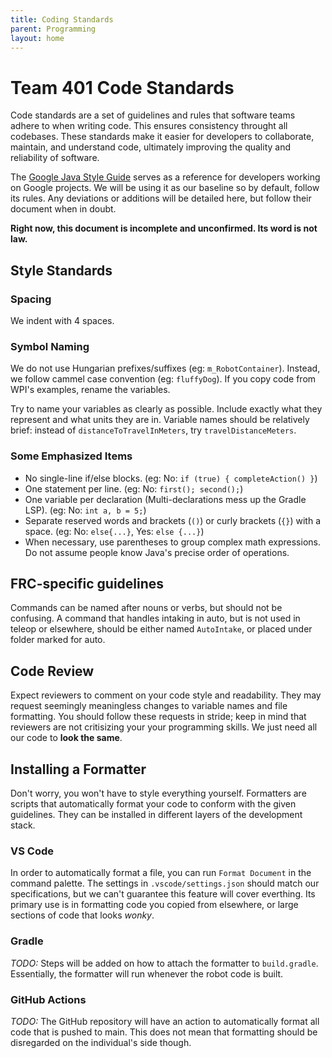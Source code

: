 ```yaml
---
title: Coding Standards
parent: Programming
layout: home
---
```


# Team 401 Code Standards

Code standards are a set of guidelines and rules that software teams adhere to when writing code. This ensures consistency throught all codebases. These standards make it easier for developers to collaborate, maintain, and understand code, ultimately improving the quality and reliability of software.

The [Google Java Style Guide](https://google.github.io/styleguide/javaguide.html) serves as a reference for developers working on Google projects. We will be using it as our baseline so by default, follow its rules. Any deviations or additions will be detailed here, but follow their document when in doubt.

**Right now, this document is incomplete and unconfirmed. Its word is not law.**

## Style Standards

### Spacing

We indent with 4 spaces.

### Symbol Naming

We do not use Hungarian prefixes/suffixes (eg: `m_RobotContainer`).  Instead, we follow cammel case convention (eg: `fluffyDog`). If you copy code from WPI's examples, rename the variables.

Try to name your variables as clearly as possible. Include exactly what they represent and what units they are in. Variable names should be relatively brief: instead of `distanceToTravelInMeters`, try `travelDistanceMeters`.

### Some Emphasized Items

* No single-line if/else blocks. (eg: No: `if (true) { completeAction() }`)
* One statement per line. (eg: No: `first(); second();`)
* One variable per declaration (Multi-declarations mess up the Gradle LSP). (eg: No: `int a, b = 5;`)
* Separate reserved words and brackets (`()`) or curly brackets (`{}`) with a space. (eg: No: `else{...}`, Yes: `else {...}`)
* When necessary, use parentheses to group complex math expressions. Do not assume people know Java's precise order of operations.

## FRC-specific guidelines

Commands can be named after nouns or verbs, but should not be confusing. A command that handles intaking in auto, but is not used in teleop or elsewhere, should be either named `AutoIntake`, or placed under folder marked for auto.

## Code Review

Expect reviewers to comment on your code style and readability. They may request seemingly meaningless changes to variable names and file formatting. You should follow these requests in stride; keep in mind that reviewers are not critisizing your your programming skills. We just need all our code to **look the same**.

## Installing a Formatter

Don't worry, you won't have to style everything yourself. Formatters are scripts that automatically format your code to conform with the given guidelines. They can be installed in different layers of the development stack.

### VS Code

In order to automatically format a file, you can run `Format Document` in the command palette. The settings in `.vscode/settings.json` should match our specifications, but we can't guarantee this feature will cover everthing. Its primary use is in formatting code you copied from elsewhere, or large sections of code that looks *wonky*.

### Gradle

*TODO:* Steps will be added on how to attach the formatter to `build.gradle`. Essentially, the formatter will run whenever the robot code is built.

###  GitHub Actions

*TODO:* The GitHub repository will have an action to automatically format all code that is pushed to main. This does not mean that formatting should be disregarded on the individual's side though.
